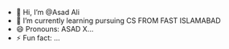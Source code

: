 - 👋 Hi, I’m @Asad Ali
- 🌱 I’m currently learning pursuing CS FROM FAST ISLAMABAD
- 😄 Pronouns: ASAD X...
- ⚡ Fun fact: ...

<!---
AsadAli-NU/AsadAli-NU is a ✨ special ✨ repository because its `README.md` (this file) appears on your GitHub profile.
You can click the Preview link to take a look at your changes.
--->
